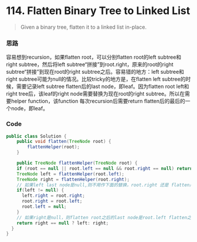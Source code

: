 # 114. Flatten Binary Tree to Linked List

> Given a binary tree, flatten it to a linked list in-place.

### 思路

容易想到recursion，如果flatten root，可以分别flatten root的left subtree和right subtree，然后将left subtree“拼接”到root.right，原来的root的right subtree“拼接”到现在root的right subtree之后。容易错的地方：left subtree和right subtree可能为null的情况。比较tricky的地方是，在flatten left subtree的时候，需要记录left subtree flatten后的last node，即leaf。因为flatten root left和right tree后，该leaf的right node需要替换为现在root的right subtree。所以在需要helper function，该function 每次recursion后需要return flatten后的最后的一个node，即leaf。

### Code

```java
public class Solution {
    public void flatten(TreeNode root) {
        flattenHelper(root);
    }

    public TreeNode flattenHelper(TreeNode root) {
    if (root == null || root.left == null && root.right == null) return root;
    TreeNode left = flattenHelper(root.left);
    TreeNode right = flattenHelper(root.right);
    // 如果left last node是null,则不用作下面的替换，root.right 还是 flatten后的root.right
    if(left != null) {
      left.right = root.right;
      root.right = root.left;
      root.left = null;
    }
    // 如果right是null，则flatten root之后的last node是root.left flatten之后的last node
    return right == null ? left: right;
  }
}
```



